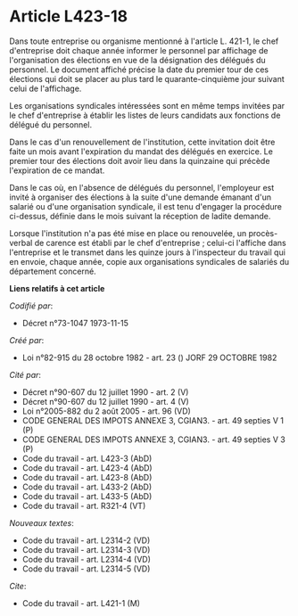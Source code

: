 # Article L423-18

Dans toute entreprise ou organisme mentionné à l'article L. 421-1, le chef d'entreprise doit chaque année informer le
personnel par affichage de l'organisation des élections en vue de la désignation des délégués du personnel. Le document
affiché précise la date du premier tour de ces élections qui doit se placer au plus tard le quarante-cinquième jour suivant
celui de l'affichage.

Les organisations syndicales intéressées sont en même temps invitées par le chef d'entreprise à établir les listes de leurs
candidats aux fonctions de délégué du personnel.

Dans le cas d'un renouvellement de l'institution, cette invitation doit être faite un mois avant l'expiration du mandat des
délégués en exercice. Le premier tour des élections doit avoir lieu dans la quinzaine qui précède l'expiration de ce mandat.

Dans le cas où, en l'absence de délégués du personnel, l'employeur est invité à organiser des élections à la suite d'une
demande émanant d'un salarié ou d'une organisation syndicale, il est tenu d'engager la procédure ci-dessus, définie dans le
mois suivant la réception de ladite demande.

Lorsque l'institution n'a pas été mise en place ou renouvelée, un procès-verbal de carence est établi par le chef
d'entreprise ; celui-ci l'affiche dans l'entreprise et le transmet dans les quinze jours à l'inspecteur du travail qui en
envoie, chaque année, copie aux organisations syndicales de salariés du département concerné.

**Liens relatifs à cet article**

_Codifié par_:

  - Décret n°73-1047 1973-11-15

_Créé par_:

  - Loi n°82-915 du 28 octobre 1982 - art. 23 () JORF 29 OCTOBRE 1982

_Cité par_:

  - Décret n°90-607 du 12 juillet 1990 - art. 2 (V)
  - Décret n°90-607 du 12 juillet 1990 - art. 4 (V)
  - Loi n°2005-882 du 2 août 2005 - art. 96 (VD)
  - CODE GENERAL DES IMPOTS ANNEXE 3, CGIAN3. - art. 49 septies V 1 (P)
  - CODE GENERAL DES IMPOTS ANNEXE 3, CGIAN3. - art. 49 septies V 3 (P)
  - Code du travail - art. L423-3 (AbD)
  - Code du travail - art. L423-4 (AbD)
  - Code du travail - art. L423-8 (AbD)
  - Code du travail - art. L433-2 (AbD)
  - Code du travail - art. L433-5 (AbD)
  - Code du travail - art. R321-4 (VT)

_Nouveaux textes_:

  - Code du travail - art. L2314-2 (VD)
  - Code du travail - art. L2314-3 (VD)
  - Code du travail - art. L2314-4 (VD)
  - Code du travail - art. L2314-5 (VD)

_Cite_:

  - Code du travail - art. L421-1 (M)
